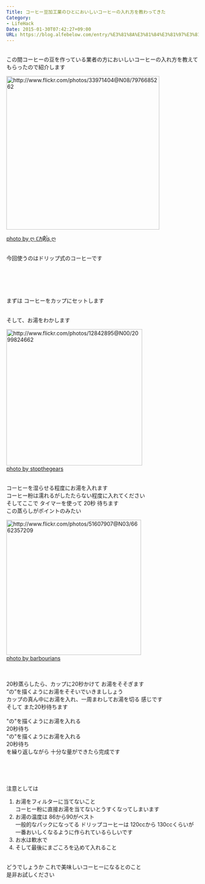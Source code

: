 ```yaml
---
Title: コーヒー豆加工業のひとにおいしいコーヒーの入れ方を教わってきた
Category:
- LifeHack
Date: 2015-01-30T07:42:27+09:00
URL: https://blog.alfebelow.com/entry/%E3%81%8A%E3%81%84%E3%81%97%E3%81%84%E3%82%B3%E3%83%BC%E3%83%92%E3%83%BC%E3%81%AE%E5%85%A5%E3%82%8C%E6%96%B9
---
```


<p><br />この間コーヒーの豆を作っている業者の方においしいコーヒーの入れ方を教えてもらったので紹介します</p>
<p><a href="http://www.flickr.com/photos/33971404@N08/7976685262" target="_blank"><img src="http://farm9.staticflickr.com/8041/7976685262_2f4f8b0a41.jpg" alt="http://www.flickr.com/photos/33971404@N08/7976685262" width="401" /></a></p>
<p><a href="http://www.flickr.com/photos/33971404@N08/7976685262">photo by ღ ℂℏ℟ḯʂ ღ</a></p>
<p><br />今回使うのはドリップ式のコーヒーです</p>
<p><img src="data:image/gif;base64,R0lGODlhAQABAIAAAAAAAP///yH5BAEAAAAALAAAAAABAAEAAAIBRAA7" alt="" /></p>
<p><!-- more --></p>
<p> </p>
<p> </p>
<p>まずは コーヒーをカップにセットします</p>
<p><br />そして、お湯をわかします</p>
<p><a class="http-image" href="http://www.flickr.com/photos/12842895@N00/2099824662" target="_blank"><img class="http-image" src="http://farm3.staticflickr.com/2301/2099824662_3c6aef0456.jpg" alt="http://www.flickr.com/photos/12842895@N00/2099824662" width="356" /><br /></a><a href="http://www.flickr.com/photos/12842895@N00/2099824662">photo by stopthegears</a></p>
<p><br />コーヒーを湿らせる程度にお湯を入れます<br />コーヒー粉は濡れるがしたたらない程度に入れてください<br />そしてここで タイマーを使って 20秒 待ちます <br />この蒸らしがポイントのみたい</p>
<p><a class="http-image" href="http://www.flickr.com/photos/51607907@N03/6662357209" target="_blank"><img class="http-image" src="http://farm8.staticflickr.com/7170/6662357209_be51aaf100.jpg" alt="http://www.flickr.com/photos/51607907@N03/6662357209" width="353" /><br /></a><a href="http://www.flickr.com/photos/51607907@N03/6662357209">photo by barbourians</a></p>
<p><br /><br />20秒蒸らしたら、カップに20秒かけて お湯をそそぎます<br />”の”を描くようにお湯をそそいでいきまししょう<br />カップの真ん中にお湯を入れ、一周まわしてお湯を切る 感じです<br />そして また20秒待ちます <br /><br />"の"を描くようにお湯を入れる <br />20秒待ち<br />"の"を描くようにお湯を入れる <br />20秒待ち<br />を繰り返しながら 十分な量ができたら完成です</p>
<p> </p>
<p> </p>
<p>注意としては</p>
<ol>
<li>お湯をフィルターに当てないこと <br />コーヒー粉に直接お湯を当てないとうすくなってしまいます</li>
<li>お湯の温度は 86から90がベスト<br />一般的なパックになってる ドリップコーヒーは 120ccから 130ccくらいが一番おいしくなるように作られているらしいです</li>
<li>お水は軟水で</li>
<li>そして最後にまごころを込めて入れること</li>
</ol>
<p><br />どうでしょうか これで美味しいコーヒーになるとのこと<br />是非お試しください</p>
